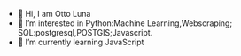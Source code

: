- 👋 Hi, I am Otto Luna
- 👀 I’m interested in Python:Machine Learning,Webscraping; SQL:postgresql,POSTGIS;Javascript.
- 🌱 I’m currently learning JavaScript

